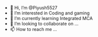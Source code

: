 - 👋 Hi, I’m @Piyush5527
- 👀 I’m interested in Coding and gaming
- 🌱 I’m currently learning Integrated MCA
- 💞️ I’m looking to collaborate on ...
- 📫 How to reach me ...

<!---
Piyush5527/Piyush5527 is a ✨ special ✨ repository because its `README.md` (this file) appears on your GitHub profile.
You can click the Preview link to take a look at your changes.
--->
